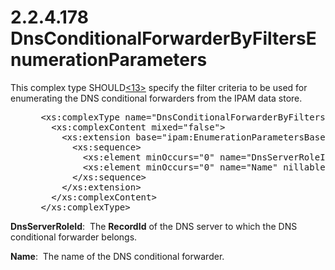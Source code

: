 <html dir="LTR" xmlns:mshelp="http://msdn.microsoft.com/mshelp" xmlns:ddue="http://ddue.schemas.microsoft.com/authoring/2003/5" xmlns:xlink="http://www.w3.org/1999/xlink" xmlns:tool="http://www.microsoft.com/tooltip">
 <body>
 <div id="header">
 <h1 class="heading">2.2.4.178 DnsConditionalForwarderByFiltersEnumerationParameters</h1>
 </div>
 <div id="mainSection">
 <div id="mainBody">
 <div id="allHistory" class="saveHistory"></div>
 <div id="sectionSection0" class="section" name="collapseableSection">
 

<p>This complex type SHOULD<a id="Appendix_A_Target_13"></a><a href="3b257e05-6300-4286-a090-0f9949d290bf.md#Appendix_A_13" aria-label="Product behavior note 13">&lt;13&gt;</a> specify
the filter criteria to be used for enumerating the DNS conditional forwarders
from the IPAM data store.</p>

<dl>
<dd>
<div><pre> &lt;xs:complexType name=&quot;DnsConditionalForwarderByFiltersEnumerationParameters&quot;&gt;
   &lt;xs:complexContent mixed=&quot;false&quot;&gt;
     &lt;xs:extension base=&quot;ipam:EnumerationParametersBase&quot;&gt;
       &lt;xs:sequence&gt;
         &lt;xs:element minOccurs=&quot;0&quot; name=&quot;DnsServerRoleId&quot; type=&quot;xsd:long&quot; /&gt;
         &lt;xs:element minOccurs=&quot;0&quot; name=&quot;Name&quot; nillable=&quot;true&quot; type=&quot;xsd:string&quot; /&gt;
       &lt;/xs:sequence&gt;
     &lt;/xs:extension&gt;
   &lt;/xs:complexContent&gt;
 &lt;/xs:complexType&gt; 
</pre></div>
</dd></dl>

<p><b>DnsServerRoleId</b>:  The <b>RecordId</b> of the
DNS server to which the DNS conditional forwarder belongs.</p>

<p><b>Name</b>:  The name of the DNS conditional forwarder.</p>


 </div>
 </div>
 </div>
 </body>
</html>